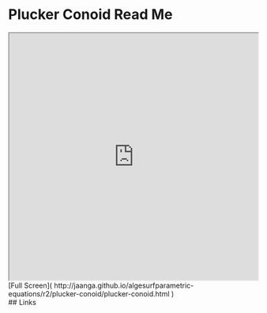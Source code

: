 Plucker Conoid Read Me
===

<iframe src='http://jaanga.github.io/algesurf/parametric-equations/r2/plucker-conoid/plucker-conoid.html' width=100% height=500px >
There is an `iframe` here. It is not visible when viewed on github.com/algesurf. To view, please see 'Project Links' below.
</iframe>
[Full Screen]( http://jaanga.github.io/algesurfparametric-equations/r2/plucker-conoid/plucker-conoid.html )
<br>
## Links 
<http://www.3d-meier.de/tut3/Seite15.html>  
